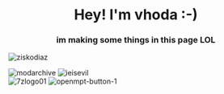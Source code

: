 <h1 align="center">Hey! I'm vhoda :-)</h1>
<h3 align="center">im making some things in this page LOL</h3>

<p><img align="left" src="https://github-readme-stats.vercel.app/api/top-langs?username=vhoda&show_icons=true&locale=en&layout=compact" alt="ziskodiaz" /></p>
<br>

![modarchive](https://user-images.githubusercontent.com/37962225/120224079-b5c84b80-c210-11eb-91b0-7c9d0f2ba1cd.gif) ![ieisevil](https://user-images.githubusercontent.com/37962225/120224104-c4aefe00-c210-11eb-880c-c3e55b8db34a.gif)<br>![7zlogo01](https://user-images.githubusercontent.com/37962225/120224164-e5775380-c210-11eb-887c-8f376a31e7c7.png) ![openmpt-button-1](https://user-images.githubusercontent.com/37962225/120224166-e5775380-c210-11eb-901c-81dd324fa775.png)<br>
<!--
**vhoda/vhoda** is a ✨ _special_ ✨ repository because its `README.md` (this file) appears on your GitHub profile.

Here are some ideas to get you started:

- 🔭 I’m currently working on ...
- 🌱 I’m currently learning ...
- 👯 I’m looking to collaborate on ...
- 🤔 I’m looking for help with ...
- 💬 Ask me about ...
- 📫 How to reach me: ...
- 😄 Pronouns: ...
- ⚡ Fun fact: ...
-->
